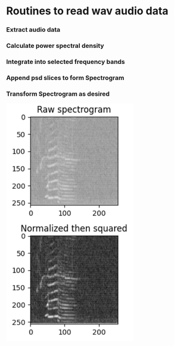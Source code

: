 # Routines to read wav audio data
### Extract audio data
### Calculate power spectral density
###     Integrate into selected frequency bands
### Append psd slices to form Spectrogram
### Transform Spectrogram as desired

![img.png](img.png)